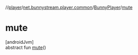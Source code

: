 //[player](../../../index.md)/[net.bunnystream.player.common](../index.md)/[BunnyPlayer](index.md)/[mute](mute.md)

# mute

[androidJvm]\
abstract fun [mute](mute.md)()
